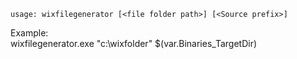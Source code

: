 ```` 
usage: wixfilegenerator [<file folder path>] [<Source prefix>]  
````

Example:   
wixfilegenerator.exe \"c:\\wixfolder\" $(var.Binaries_TargetDir)